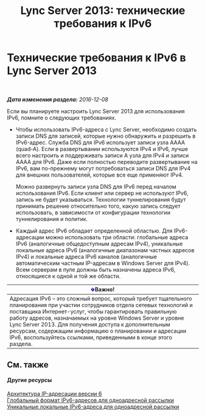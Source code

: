 ﻿---
title: 'Lync Server 2013: технические требования к IPv6'
TOCTitle: Технические требования к IPv6
ms:assetid: caff0123-ce41-4a62-87a0-00b1d118b72b
ms:mtpsurl: https://technet.microsoft.com/ru-ru/library/JJ205278(v=OCS.15)
ms:contentKeyID: 49311189
ms.date: 12/10/2016
mtps_version: v=OCS.15
ms.translationtype: HT
---

# Технические требования к IPv6 в Lync Server 2013

 

_**Дата изменения раздела:** 2016-12-08_

Если вы планируете настроить Lync Server 2013 для использования IPv6, помните о следующих требованиях.

  - Чтобы использовать IPv6-адреса с Lync Server, необходимо создать записи DNS для записей, которые нужно обнаружить и разрешить в IPv6-адрес. Служба DNS для IPv6 использует записи узла AAAA (quad-A). Если в развертывании используются IPv4 и IPv6, лучше всего настроить и поддерживать записи A узла для IPv4 и записи AAAA для IPv6. Даже если полностью переводите развертывание на IPv6, вам по-прежнему могут потребоваться записи DNS для IPv4 для внешних пользователей, которые все еще применяют IPv4.
    
    Можно развернуть записи узла DNS для IPv6 перед началом использования IPv6. Если клиент или сервер не используют IPv6, запись не будет указываться. Технологии туннелирования будут принимать решение относительно того, какую запись следует использовать, в зависимости от конфигурации технологии туннелирования и политик.

  - Каждый адрес IPv6 обладает определенной областью. Для IPv6-адресации можно использовать три области: глобальные адреса IPv6 (аналогичные общедоступным адресам IPv4), уникальные локальные адреса IPv6 (аналогичные диапазонам частных адресов IPv4) и локальные адреса IPv6 каналов (аналогичные автоматическим частным IP-адресам в Windows Server для IPv4). Всем серверам в пуле должны быть назначены адреса IPv6, относящиеся к одной и той же области.

<table>
<thead>
<tr class="header">
<th><img src="images/JJ618369.important(OCS.15).gif" title="important" alt="important" />Важно!</th>
</tr>
</thead>
<tbody>
<tr class="odd">
<td>Адресация IPv6 – это сложный вопрос, который требует тщательного планирования при участии сотрудников отдела сетевых технологий и поставщика Интернет-услуг, чтобы гарантировать правильную работу адресов, назначаемых на уровне Windows Server и уровне Lync Server 2013. Для получения доступа к дополнительным ресурсам, содержащим информацию о планировании и адресации IPv6, воспользуйтесь ссылками, приведенными в конце этого раздела.</td>
</tr>
</tbody>
</table>


## См. также

#### Другие ресурсы

[Архитектура IP-адресации версии 6](http://tools.ietf.org/html/rfc4291)  
[Глобальный формат IPv6-адресов для одноадресной рассылки](http://tools.ietf.org/html/rfc3587)  
[Уникальные локальные IPv6-адреса для одноадресной рассылки](http://tools.ietf.org/html/rfc4193)

